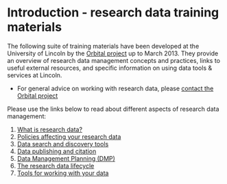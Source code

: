 # Introduction - research data training materials

The following suite of training materials have been developed at the University of Lincoln by the [Orbital project](http://orbital.blogs.lincoln.ac.uk/) up to March 2013. They provide an overview of research data management concepts and practices, links to useful external resources, and specific information on using data tools & services at Lincoln.

* For general advice on working with research data, please [contact the Orbital project](https://orbital.lincoln.ac.uk/contact)

Please use the links below to read about different aspects of research data management:

1. [What is research data?](https://orbital.lincoln.ac.uk/training-what)
2. [Policies affecting your research data](https://orbital.lincoln.ac.uk/training-policies)
3. [Data search and discovery tools](https://orbital.lincoln.ac.uk/training-discovery)
4. [Data publishing and citation](https://orbital.lincoln.ac.uk/training-pubcite)
5. [Data Management Planning (DMP)](https://orbital.lincoln.ac.uk/training-dmp)
6. [The research data lifecycle](https://orbital.lincoln.ac.uk/training-lifecycle)
7. [Tools for working with your data](https://orbital.lincoln.ac.uk/training-tools)
